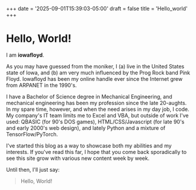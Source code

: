+++
date = '2025-09-01T15:39:03-05:00'
draft = false
title = 'Hello_world'
+++

Hello, World!
=============

I am **iowafloyd**.

As you may have guessed from the moniker, I (a) live in the United States state of Iowa, and (b) am very much influenced by the Prog Rock band Pink Floyd. Iowafloyd has been my online handle ever since the Internet grew from ARPANET in the 1990's.

I have a Bachelor of Science degree in Mechanical Engineering, and mechanical engineering has been my profession since the late 20-aughts. In my spare time, however, and when the need arises in my day job, I code. My company's IT team limits me to Excel and VBA, but outside of work I've used: QBASIC (for 90's DOS games), HTML/CSS/Javascript (for late 90's and early 2000's web design), and lately Python and a mixture of TensorFlow/PyTorch.

I've started this blog as a way to showcase both my abilities and my interests. If you've read this far, I hope that you come back sporadically to see this site grow with various new content week by week.

Until then, I'll just say:

> Hello, World!